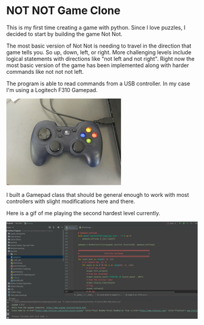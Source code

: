 # NOT NOT Game Clone

This is my first time creating a game with python. Since I love puzzles, I decided to start by building the game Not Not.

The most basic version of Not Not is needing to travel in the direction that game tells you. So up, down, left, or right. More challenging levels include logical statements with directions like "not left and not right". Right now the most basic version of the game has been implemented along with harder commands like not not not left.
 
The program is able to read commands from a USB controller. In my case I'm using a Logitech F310 Gamepad. 

<img src="gamepad.JPG" alt="gamepad" width="60%"/>


I built a Gamepad class that should be general enough to work with most controllers with slight modifications here and there.

Here is a gif of me playing the second hardest level currently.

![](gameplay.gif)

